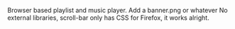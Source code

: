 Browser based playlist and music player.
Add a banner.png or whatever
No external libraries, scroll-bar only has CSS for Firefox, it works alright.
